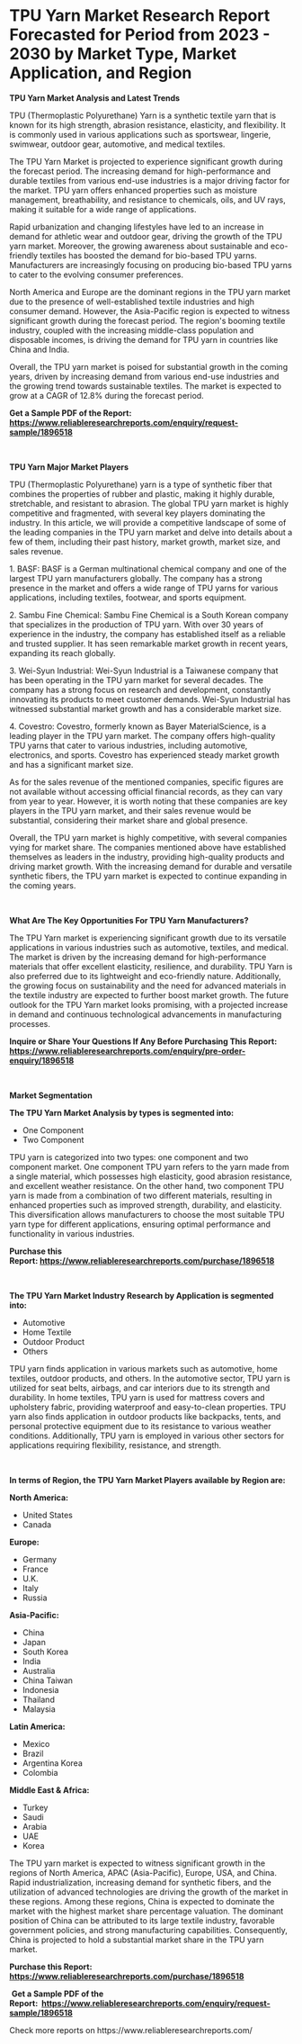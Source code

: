 <p><h1>TPU Yarn Market Research Report Forecasted for Period from 2023 -  2030 by Market Type, Market Application, and Region</h1></p><p><strong>TPU Yarn Market Analysis and Latest Trends</strong></p>
<p><p>TPU (Thermoplastic Polyurethane) Yarn is a synthetic textile yarn that is known for its high strength, abrasion resistance, elasticity, and flexibility. It is commonly used in various applications such as sportswear, lingerie, swimwear, outdoor gear, automotive, and medical textiles.</p><p>The TPU Yarn Market is projected to experience significant growth during the forecast period. The increasing demand for high-performance and durable textiles from various end-use industries is a major driving factor for the market. TPU yarn offers enhanced properties such as moisture management, breathability, and resistance to chemicals, oils, and UV rays, making it suitable for a wide range of applications.</p><p>Rapid urbanization and changing lifestyles have led to an increase in demand for athletic wear and outdoor gear, driving the growth of the TPU yarn market. Moreover, the growing awareness about sustainable and eco-friendly textiles has boosted the demand for bio-based TPU yarns. Manufacturers are increasingly focusing on producing bio-based TPU yarns to cater to the evolving consumer preferences.</p><p>North America and Europe are the dominant regions in the TPU yarn market due to the presence of well-established textile industries and high consumer demand. However, the Asia-Pacific region is expected to witness significant growth during the forecast period. The region's booming textile industry, coupled with the increasing middle-class population and disposable incomes, is driving the demand for TPU yarn in countries like China and India.</p><p>Overall, the TPU yarn market is poised for substantial growth in the coming years, driven by increasing demand from various end-use industries and the growing trend towards sustainable textiles. The market is expected to grow at a CAGR of 12.8% during the forecast period.</p></p>
<p><strong>Get a Sample PDF of the Report:&nbsp; <a href="https://www.reliableresearchreports.com/enquiry/request-sample/1896518">https://www.reliableresearchreports.com/enquiry/request-sample/1896518</a></strong></p>
<p>&nbsp;</p>
<p><strong>TPU Yarn Major Market Players</strong></p>
<p><p>TPU (Thermoplastic Polyurethane) yarn is a type of synthetic fiber that combines the properties of rubber and plastic, making it highly durable, stretchable, and resistant to abrasion. The global TPU yarn market is highly competitive and fragmented, with several key players dominating the industry. In this article, we will provide a competitive landscape of some of the leading companies in the TPU yarn market and delve into details about a few of them, including their past history, market growth, market size, and sales revenue.</p><p>1. BASF: BASF is a German multinational chemical company and one of the largest TPU yarn manufacturers globally. The company has a strong presence in the market and offers a wide range of TPU yarns for various applications, including textiles, footwear, and sports equipment.</p><p>2. Sambu Fine Chemical: Sambu Fine Chemical is a South Korean company that specializes in the production of TPU yarn. With over 30 years of experience in the industry, the company has established itself as a reliable and trusted supplier. It has seen remarkable market growth in recent years, expanding its reach globally.</p><p>3. Wei-Syun Industrial: Wei-Syun Industrial is a Taiwanese company that has been operating in the TPU yarn market for several decades. The company has a strong focus on research and development, constantly innovating its products to meet customer demands. Wei-Syun Industrial has witnessed substantial market growth and has a considerable market size.</p><p>4. Covestro: Covestro, formerly known as Bayer MaterialScience, is a leading player in the TPU yarn market. The company offers high-quality TPU yarns that cater to various industries, including automotive, electronics, and sports. Covestro has experienced steady market growth and has a significant market size.</p><p>As for the sales revenue of the mentioned companies, specific figures are not available without accessing official financial records, as they can vary from year to year. However, it is worth noting that these companies are key players in the TPU yarn market, and their sales revenue would be substantial, considering their market share and global presence.</p><p>Overall, the TPU yarn market is highly competitive, with several companies vying for market share. The companies mentioned above have established themselves as leaders in the industry, providing high-quality products and driving market growth. With the increasing demand for durable and versatile synthetic fibers, the TPU yarn market is expected to continue expanding in the coming years.</p></p>
<p>&nbsp;</p>
<p><strong>What Are The Key Opportunities For TPU Yarn Manufacturers?</strong></p>
<p><p>The TPU Yarn market is experiencing significant growth due to its versatile applications in various industries such as automotive, textiles, and medical. The market is driven by the increasing demand for high-performance materials that offer excellent elasticity, resilience, and durability. TPU Yarn is also preferred due to its lightweight and eco-friendly nature. Additionally, the growing focus on sustainability and the need for advanced materials in the textile industry are expected to further boost market growth. The future outlook for the TPU Yarn market looks promising, with a projected increase in demand and continuous technological advancements in manufacturing processes.</p></p>
<p><strong>Inquire or Share Your Questions If Any Before Purchasing This Report: <a href="https://www.reliableresearchreports.com/enquiry/pre-order-enquiry/1896518">https://www.reliableresearchreports.com/enquiry/pre-order-enquiry/1896518</a></strong></p>
<p>&nbsp;</p>
<p><strong>Market Segmentation</strong></p>
<p><strong>The TPU Yarn Market Analysis by types is segmented into:</strong></p>
<p><ul><li>One Component</li><li>Two Component</li></ul></p>
<p><p>TPU yarn is categorized into two types: one component and two component market. One component TPU yarn refers to the yarn made from a single material, which possesses high elasticity, good abrasion resistance, and excellent weather resistance. On the other hand, two component TPU yarn is made from a combination of two different materials, resulting in enhanced properties such as improved strength, durability, and elasticity. This diversification allows manufacturers to choose the most suitable TPU yarn type for different applications, ensuring optimal performance and functionality in various industries.</p></p>
<p><strong>Purchase this Report:&nbsp;<a href="https://www.reliableresearchreports.com/purchase/1896518">https://www.reliableresearchreports.com/purchase/1896518</a></strong></p>
<p>&nbsp;</p>
<p><strong>The TPU Yarn Market Industry Research by Application is segmented into:</strong></p>
<p><ul><li>Automotive</li><li>Home Textile</li><li>Outdoor Product</li><li>Others</li></ul></p>
<p><p>TPU yarn finds application in various markets such as automotive, home textiles, outdoor products, and others. In the automotive sector, TPU yarn is utilized for seat belts, airbags, and car interiors due to its strength and durability. In home textiles, TPU yarn is used for mattress covers and upholstery fabric, providing waterproof and easy-to-clean properties. TPU yarn also finds application in outdoor products like backpacks, tents, and personal protective equipment due to its resistance to various weather conditions. Additionally, TPU yarn is employed in various other sectors for applications requiring flexibility, resistance, and strength.</p></p>
<p>&nbsp;</p>
<p><strong>In terms of Region, the TPU Yarn Market Players available by Region are:</strong></p>
<p>
    <p> <strong> North America: </strong>
        <ul>
            <li>United States</li>
            <li>Canada</li>
        </ul>
        </p> 
    <p> <strong> Europe: </strong>
        <ul>
            <li>Germany</li>
            <li>France</li>
            <li>U.K.</li>
            <li>Italy</li>
            <li>Russia</li>
        </ul>
        </p> 
    <p> <strong> Asia-Pacific: </strong>
        <ul>
            <li>China</li>
            <li>Japan</li>
            <li>South Korea</li>
            <li>India</li>
            <li>Australia</li>
            <li>China Taiwan</li>
            <li>Indonesia</li>
            <li>Thailand</li>
            <li>Malaysia</li>
        </ul>
        </p> 
    <p> <strong> Latin America: </strong>
        <ul>
            <li>Mexico</li>
            <li>Brazil</li>
            <li>Argentina Korea</li>
            <li>Colombia</li>
        </ul>
        </p> 
    <p> <strong> Middle East & Africa: </strong>
        <ul>
            <li>Turkey</li>
            <li>Saudi</li>
            <li>Arabia</li>
            <li>UAE</li>
            <li>Korea</li>
        </ul>
    </p>
    </p>
<p><p>The TPU yarn market is expected to witness significant growth in the regions of North America, APAC (Asia-Pacific), Europe, USA, and China. Rapid industrialization, increasing demand for synthetic fibers, and the utilization of advanced technologies are driving the growth of the market in these regions. Among these regions, China is expected to dominate the market with the highest market share percentage valuation. The dominant position of China can be attributed to its large textile industry, favorable government policies, and strong manufacturing capabilities. Consequently, China is projected to hold a substantial market share in the TPU yarn market.</p></p>
<p><strong>Purchase this Report: <a href="https://www.reliableresearchreports.com/purchase/1896518">https://www.reliableresearchreports.com/purchase/1896518</a></strong></p>
<p>&nbsp;<strong>Get a Sample PDF of the Report:&nbsp;&nbsp;<a href="https://www.reliableresearchreports.com/enquiry/request-sample/1896518">https://www.reliableresearchreports.com/enquiry/request-sample/1896518</a></strong></p>
<p><strong></strong></p>
<p>Check more reports on https://www.reliableresearchreports.com/</p>